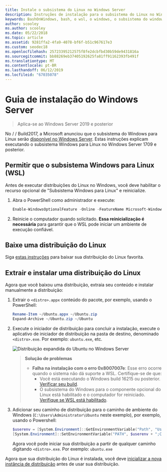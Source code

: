 ```yaml
---
title: Instale o subsistema do Linux no Windows Server
description: Instruções de instalação para o subsistema do Linux no Windows Server.
keywords: BashOnWindows, bash, o wsl, o windows, o subsistema do windows para linux, windowssubsystem, ubuntu, do windows server
author: scooley
ms.author: scooley
ms.date: 05/22/2018
ms.topic: article
ms.assetid: 9281ffa2-4fa9-4078-bf6f-b51c967617e3
ms.custom: seodec18
ms.openlocfilehash: 25723395212575f8fe2dcbfbd30b59de9431816a
ms.sourcegitcommit: bb88269eb37405192625fa81ff91162393fb491f
ms.translationtype: MT
ms.contentlocale: pt-BR
ms.lasthandoff: 06/12/2019
ms.locfileid: "67035078"
---
```

# <a name="windows-server-installation-guide"></a>Guia de instalação do Windows Server

> Aplica-se ao Windows Server 2019 e posterior

No / / Build2017, a Microsoft anunciou que o subsistema do Windows para Linux serão [disponível no Windows Server](https://blogs.technet.microsoft.com/hybridcloud/2017/05/10/windows-server-for-developers-news-from-microsoft-build-2017/).  Estas instruções explicam executando o subsistema Windows para Linux no Windows Server 1709 e posterior.

## <a name="enable-the-windows-subsystem-for-linux-wsl"></a>Permitir que o subsistema Windows para Linux (WSL)

Antes de executar distribuições do Linux no Windows, você deve habilitar o recurso opcional de "Subsistema Windows para Linux" e reinicialize.

1. Abra o PowerShell como administrador e execute:
    ```powershell
    Enable-WindowsOptionalFeature -Online -FeatureName Microsoft-Windows-Subsystem-Linux
    ```

2. Reinicie o computador quando solicitado. **Essa reinicialização é necessária** para garantir que o WSL pode iniciar um ambiente de execução confiável.

## <a name="download-a-linux-distro"></a>Baixe uma distribuição do Linux

Siga [estas instruções](install-manual.md) para baixar sua distribuição do Linux favorita.

## <a name="extract-and-install-a-linux-distro"></a>Extrair e instalar uma distribuição do Linux
Agora que você baixou uma distribuição, extraia seu conteúdo e instalar manualmente a distribuição:

1. Extrair o `<distro>.appx` conteúdo do pacote, por exemplo, usando o PowerShell:

    ```powershell
    Rename-Item ~/Ubuntu.appx ~/Ubuntu.zip
    Expand-Archive ~/Ubuntu.zip ~/Ubuntu
    ```

2. Execute o iniciador de distribuição para concluir a instalação, execute o aplicativo de iniciador de distribuição na pasta de destino, denominado `<distro>.exe`. Por exemplo: `ubuntu.exe`, etc.

    ![Distribuição expandida do Ubuntu no Windows Server](media/server-appx-expand.png)

    > **Solução de problemas**
    > * **Falha na instalação com o erro 0x8007007e**: Esse erro ocorre quando o sistema não dá suporte a WSL. Certifique-se de que:
    >   * Você está executando o Windows build 16215 ou posterior. [Verificar seu build](troubleshooting.md#check-your-build-number).
    >   * O subsistema do Windows para o componente opcional do Linux está habilitado e o computador for reiniciado.  [Verifique se WSL está habilitado](troubleshooting.md#confirm-wsl-is-enabled).
    
3. Adicionar seu caminho de distribuição para o caminho de ambiente do Windows (`C:\Users\Administrator\Ubuntu` neste exemplo), por exemplo, usando o Powershell:
        
    ```powershell
    $userenv = [System.Environment]::GetEnvironmentVariable("Path", "User")
    [System.Environment]::SetEnvironmentVariable("PATH", $userenv + ";C:\Users\Administrator\Ubuntu", "User")
    ```
    Agora você pode iniciar sua distribuição a partir de qualquer caminho digitando `<distro>.exe`. Por exemplo: `ubuntu.exe`

Agora que sua distribuição do Linux é instalada, você deve [inicializar a nova instância de distribuição](initialize-distro.md) antes de usar sua distribuição.

